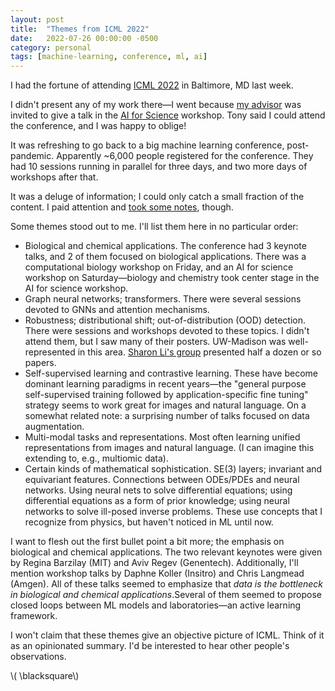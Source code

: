 ```yaml
---
layout: post
title:  "Themes from ICML 2022"
date:   2022-07-26 00:00:00 -0500
category: personal 
tags: [machine-learning, conference, ml, ai] 
---
```


I had the fortune of attending [ICML 2022](https://icml.cc/Conferences/2022) in Baltimore, MD last week.

I didn't present any of my work there&mdash;I went because [my advisor](https://www.biostat.wisc.edu/~gitter/) was invited to give a talk in the [AI for Science](http://www.ai4science.net/icml22/) workshop. 
Tony said I could attend the conference, and I was happy to oblige!

It was refreshing to go back to a big machine learning conference, post-pandemic.
Apparently ~6,000 people registered for the conference.
They had 10 sessions running in parallel for three days, and two more days of workshops after that.

It was a deluge of information; I could only catch a small fraction of the content.
I paid attention and [took some notes]({{site.url}}/notes/icml-notes.html), though.

Some themes stood out to me.
I'll list them here in no particular order:

* Biological and chemical applications. The conference had 3 keynote talks, and 2 of them focused on biological applications. There was a computational biology workshop on Friday, and an AI for science workshop on Saturday&mdash;biology and chemistry took center stage in the AI for science workshop.
* Graph neural networks; transformers.
  There were several sessions devoted to GNNs and attention mechanisms.
* Robustness; distributional shift; out-of-distribution (OOD) detection.
  There were sessions and workshops devoted to these topics.
  I didn't attend them, but I saw many of their posters.
  UW-Madison was well-represented in this area.
  [Sharon Li's group](https://pages.cs.wisc.edu/~sharonli/) presented half a dozen or so papers.
* Self-supervised learning and contrastive learning.
  These have become dominant learning paradigms in recent years&mdash;the "general purpose self-supervised training followed by application-specific fine tuning" strategy seems to work great for images and natural language.
  On a somewhat related note: a surprising number of talks focused on data augmentation.
* Multi-modal tasks and representations.
  Most often learning unified representations from images and natural language.
  (I can imagine this extending to, e.g., multiomic data).
* Certain kinds of mathematical sophistication.
  SE(3) layers; invariant and equivariant features.
  Connections between ODEs/PDEs and neural networks.
  Using neural nets to solve differential equations; using differential equations as a form of prior knowledge; using neural networks to solve ill-posed inverse problems.
  These use concepts that I recognize from physics, but haven't noticed in ML until now.

I want to flesh out the first bullet point a bit more; the emphasis on biological and chemical applications.
The two relevant keynotes were given by Regina Barzilay (MIT) and Aviv Regev (Genentech).
Additionally, I'll mention workshop talks by Daphne Koller (Insitro) and Chris Langmead (Amgen).
All of these talks seemed to emphasize that _data is the bottleneck in biological and chemical applications_.Several of them seemed to propose closed loops between ML models and laboratories&mdash;an active learning framework. 

I won't claim that these themes give an objective picture of ICML.
Think of it as an opinionated summary.
I'd be interested to hear other people's observations.


<!-- Internal link
[Link to asset]({{site.url}}/assets/myfile.pdf)
-->

<!-- Include an image
![title text]({{ site.baseurl }}/assets/images/your-image.jpg){:height="200px" :width="300px"} 
-->

\\( \blacksquare\\)  

